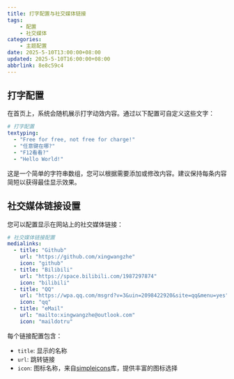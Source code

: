```yaml
---
title: 打字配置与社交媒体链接
tags:
    - 配置
    - 社交媒体
categories:
    - 主题配置
date: 2025-5-10T13:00:00+08:00
updated: 2025-5-10T16:00:00+08:00
abbrlink: 8e8c59c4
---
```


## 打字配置

在首页上，系统会随机展示打字动效内容。通过以下配置可自定义这些文字：

```yaml title="_config.yml"
# 打字配置
textyping:
  - "Free for free, not free for charge!"
  - "任意键在哪?"
  - "F12看看?"
  - "Hello World!"
```

这是一个简单的字符串数组，您可以根据需要添加或修改内容。建议保持每条内容简短以获得最佳显示效果。

## 社交媒体链接设置

您可以配置显示在网站上的社交媒体链接：

```yaml title="_config.yml"
# 社交媒体链接配置
medialinks:
  - title: "Github"
    url: "https://github.com/xingwangzhe"
    icon: "github"
  - title: "Bilibili"
    url: "https://space.bilibili.com/1987297874"
    icon: "bilibili"
  - title: "QQ"
    url: "https://wpa.qq.com/msgrd?v=3&uin=2098422920&site=qq&menu=yes"
    icon: "qq"
  - title: "eMail"
    url: "mailto:xingwangzhe@outlook.com"
    icon: "maildotru"
```

每个链接配置包含：
- `title`: 显示的名称
- `url`: 跳转链接
- `icon`: 图标名称，来自[simpleicons](https://simpleicons.org/)库，提供丰富的图标选择
